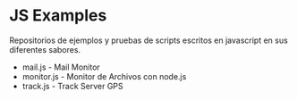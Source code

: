 # JS Examples

Repositorios de ejemplos y pruebas de scripts escritos en javascript en sus diferentes sabores.


* mail.js - Mail Monitor
* monitor.js	- Monitor de Archivos con node.js
* track.js - Track Server GPS
